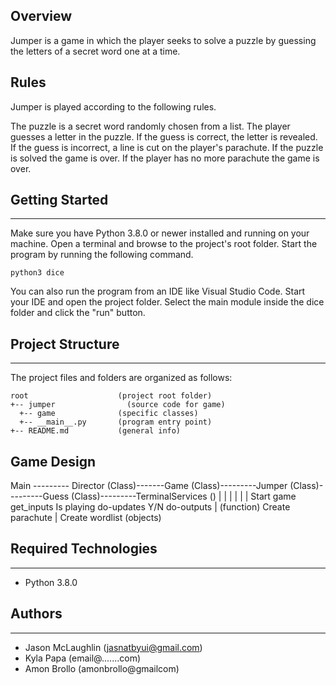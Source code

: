 ## Overview
Jumper is a game in which the player seeks to solve a puzzle by guessing the letters of a secret word one at a time.

## Rules
Jumper is played according to the following rules.

The puzzle is a secret word randomly chosen from a list.
The player guesses a letter in the puzzle.
If the guess is correct, the letter is revealed.
If the guess is incorrect, a line is cut on the player's parachute.
If the puzzle is solved the game is over.
If the player has no more parachute the game is over.

## Getting Started
---
Make sure you have Python 3.8.0 or newer installed and running on your machine. Open a terminal and 
browse to the project's root folder. Start the program by running the following command.
```
python3 dice 
```
You can also run the program from an IDE like Visual Studio Code. Start your IDE and open the 
project folder. Select the main module inside the dice folder and click the "run" button.

## Project Structure
---
The project files and folders are organized as follows:
```
root                    (project root folder)
+-- jumper                (source code for game)
  +-- game              (specific classes)
  +-- __main__.py       (program entry point)
+-- README.md           (general info)
```
## Game Design

Main --------- Director (Class)-------Game (Class)---------Jumper (Class)---------Guess (Class)---------TerminalServices ()
  |                 |                   |                   |                       |                       |
Start game        get_inputs          Is playing
                  do-updates            Y/N
                  do-outputs            |
                    (function)       Create parachute
                    |                Create wordlist
                                      (objects)

## Required Technologies
---
* Python 3.8.0

## Authors
---
* Jason McLaughlin (jasnatbyui@gmail.com)
* Kyla Papa (email@.......com)
* Amon Brollo (amonbrollo@gmailcom)